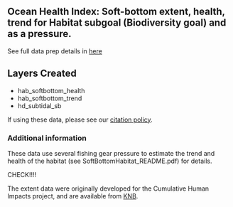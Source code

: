 ## Ocean Health Index: Soft-bottom extent, health, trend for Habitat subgoal (Biodiversity goal) and as a pressure.

See full data prep details in [here](https://rawgit.com/OHI-Science/ohiprep_v2018/master/globalprep/hab_prs_hd_subtidal_soft_bottom/v2018/hab_prs_soft_bottom_data_prep.html)

## Layers Created
* hab_softbottom_health
* hab_softbottom_trend
* hd_subtidal_sb


If using these data, please see our [citation policy](http://ohi-science.org/citation-policy/).


### Additional information
These data use several fishing gear pressure to estimate the trend and health of the habitat (see SoftBottomHabitat_README.pdf) for details.

CHECK!!!!

The extent data were originally developed for the Cumulative Human Impacts project, and are available from [KNB](https://knb.ecoinformatics.org/#view/doi:10.5063/F19Z92TW).
